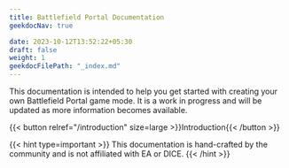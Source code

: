 ```yaml
---
title: Battlefield Portal Documentation
geekdocNav: true

date: 2023-10-12T13:52:22+05:30
draft: false
weight: 1
geekdocFilePath: "_index.md"
---
```


This documentation is intended to help you get started with creating your own Battlefield Portal game mode.
It is a work in progress and will be updated as more information becomes available.

{{< button relref="/introduction" size=large >}}Introduction{{< /button >}}

<div style="text-align: left">
{{< hint type=important >}}
This documentation is hand-crafted by the community and is not affiliated with EA or DICE.
{{< /hint >}}
</div>
